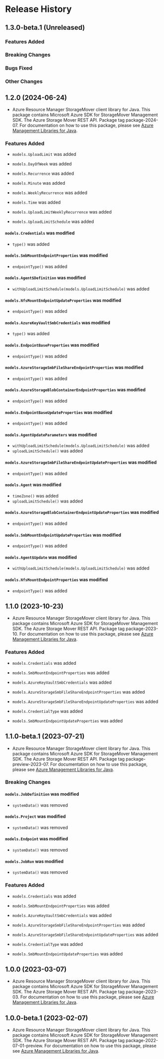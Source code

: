 # Release History

## 1.3.0-beta.1 (Unreleased)

### Features Added

### Breaking Changes

### Bugs Fixed

### Other Changes

## 1.2.0 (2024-06-24)

- Azure Resource Manager StorageMover client library for Java. This package contains Microsoft Azure SDK for StorageMover Management SDK. The Azure Storage Mover REST API. Package tag package-2024-07. For documentation on how to use this package, please see [Azure Management Libraries for Java](https://aka.ms/azsdk/java/mgmt).

### Features Added

* `models.UploadLimit` was added

* `models.DayOfWeek` was added

* `models.Recurrence` was added

* `models.Minute` was added

* `models.WeeklyRecurrence` was added

* `models.Time` was added

* `models.UploadLimitWeeklyRecurrence` was added

* `models.UploadLimitSchedule` was added

#### `models.Credentials` was modified

* `type()` was added

#### `models.SmbMountEndpointProperties` was modified

* `endpointType()` was added

#### `models.Agent$Definition` was modified

* `withUploadLimitSchedule(models.UploadLimitSchedule)` was added

#### `models.NfsMountEndpointUpdateProperties` was modified

* `endpointType()` was added

#### `models.AzureKeyVaultSmbCredentials` was modified

* `type()` was added

#### `models.EndpointBaseProperties` was modified

* `endpointType()` was added

#### `models.AzureStorageSmbFileShareEndpointProperties` was modified

* `endpointType()` was added

#### `models.AzureStorageBlobContainerEndpointProperties` was modified

* `endpointType()` was added

#### `models.EndpointBaseUpdateProperties` was modified

* `endpointType()` was added

#### `models.AgentUpdateParameters` was modified

* `withUploadLimitSchedule(models.UploadLimitSchedule)` was added
* `uploadLimitSchedule()` was added

#### `models.AzureStorageSmbFileShareEndpointUpdateProperties` was modified

* `endpointType()` was added

#### `models.Agent` was modified

* `timeZone()` was added
* `uploadLimitSchedule()` was added

#### `models.AzureStorageBlobContainerEndpointUpdateProperties` was modified

* `endpointType()` was added

#### `models.SmbMountEndpointUpdateProperties` was modified

* `endpointType()` was added

#### `models.Agent$Update` was modified

* `withUploadLimitSchedule(models.UploadLimitSchedule)` was added

#### `models.NfsMountEndpointProperties` was modified

* `endpointType()` was added

## 1.1.0 (2023-10-23)

- Azure Resource Manager StorageMover client library for Java. This package contains Microsoft Azure SDK for StorageMover Management SDK. The Azure Storage Mover REST API. Package tag package-2023-10. For documentation on how to use this package, please see [Azure Management Libraries for Java](https://aka.ms/azsdk/java/mgmt).

### Features Added

* `models.Credentials` was added

* `models.SmbMountEndpointProperties` was added

* `models.AzureKeyVaultSmbCredentials` was added

* `models.AzureStorageSmbFileShareEndpointProperties` was added

* `models.AzureStorageSmbFileShareEndpointUpdateProperties` was added

* `models.CredentialType` was added

* `models.SmbMountEndpointUpdateProperties` was added

## 1.1.0-beta.1 (2023-07-21)

- Azure Resource Manager StorageMover client library for Java. This package contains Microsoft Azure SDK for StorageMover Management SDK. The Azure Storage Mover REST API. Package tag package-preview-2023-07. For documentation on how to use this package, please see [Azure Management Libraries for Java](https://aka.ms/azsdk/java/mgmt).

### Breaking Changes

#### `models.JobDefinition` was modified

* `systemData()` was removed

#### `models.Project` was modified

* `systemData()` was removed

#### `models.Endpoint` was modified

* `systemData()` was removed

#### `models.JobRun` was modified

* `systemData()` was removed

### Features Added

* `models.Credentials` was added

* `models.SmbMountEndpointProperties` was added

* `models.AzureKeyVaultSmbCredentials` was added

* `models.AzureStorageSmbFileShareEndpointProperties` was added

* `models.AzureStorageSmbFileShareEndpointUpdateProperties` was added

* `models.CredentialType` was added

* `models.SmbMountEndpointUpdateProperties` was added

## 1.0.0 (2023-03-07)

- Azure Resource Manager StorageMover client library for Java. This package contains Microsoft Azure SDK for StorageMover Management SDK. The Azure Storage Mover REST API. Package tag package-2023-03. For documentation on how to use this package, please see [Azure Management Libraries for Java](https://aka.ms/azsdk/java/mgmt).

## 1.0.0-beta.1 (2023-02-07)

- Azure Resource Manager StorageMover client library for Java. This package contains Microsoft Azure SDK for StorageMover Management SDK. The Azure Storage Mover REST API. Package tag package-2022-07-01-preview. For documentation on how to use this package, please see [Azure Management Libraries for Java](https://aka.ms/azsdk/java/mgmt).
